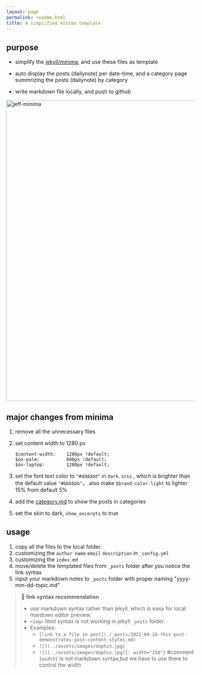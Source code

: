 ```yaml
---
layout: page
permalink: readme.html
title: A simplified minima template
---
```


## purpose

- simplify the [jekyll/minima](https://github.com/jekyll/minima), and use these files as template

- auto display the posts (dailynote) per date-time, and a category page summrizing the posts (dailynote) by category

- write markdown file locally, and push to github

<img src="https://pic4.zhimg.com/80/v2-b07de587e42e790c762525049052f332.gif" alt="jeff-minima" width=800>

## major changes from minima

1. remove all the unnecessary files

1. set content width  to 1280 px 
    ```
    $content-width:    1280px !default;
    $on-palm:          600px !default;
    $on-laptop:        1280px !default;
    ```
1. set the font text color to `"#dddddd"` in `dark.scss` , which is brighter than the default value `"#bbbbbb"`， also make `$brand-color-light` to lighter 15% from default 5%

1. add the [category.md](category.md) to show the posts in categories

1. set the skin to dark, `show_excerpts` to true

## usage

1. copy all the files to the local folder.
1. customizing the `author name` `email` `description` in `_config.yml`
1. customizing the `index.md`
1. move/delete the templated files from `_posts` folder after you notice the link syntax
1. input your markdown notes to `_posts`  folder with proper naming "yyyy-mm-dd-topic.md"

> 📑 **link syntax recommendation**
>- use markdown syntax rather than jekyll, which is easy for local mardown editor preview.
>-  `<img>` html syntax is not working in jekyll `_posts` folder. 
>- Examples:
>    - `[link to a file in post](./_posts/2022-04-26-this-post-demonstrates-post-content-styles.md)`
>    - `![](../assets/images/dophin.jpg)`
>    - `![](../assets/images/dophin.jpg){: width="250"}`  #comment `{width}` is not markdown syntax,but we have to use there to control the width